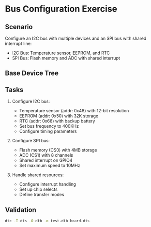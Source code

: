 # Bus Configuration Exercise

## Scenario
Configure an I2C bus with multiple devices and an SPI bus with shared interrupt line:
- I2C Bus: Temperature sensor, EEPROM, and RTC
- SPI Bus: Flash memory and ADC with shared interrupt

## Base Device Tree

## Tasks
1. Configure I2C bus:
   - Temperature sensor (addr: 0x48) with 12-bit resolution
   - EEPROM (addr: 0x50) with 32K storage
   - RTC (addr: 0x68) with backup battery
   - Set bus frequency to 400KHz
   - Configure timing parameters

2. Configure SPI bus:
   - Flash memory (CS0) with 4MB storage
   - ADC (CS1) with 8 channels
   - Shared interrupt on GPIO4
   - Set maximum speed to 10MHz

3. Handle shared resources:
   - Configure interrupt handling
   - Set up chip selects
   - Define transfer modes

## Validation
```bash
dtc -I dts -O dtb -o test.dtb board.dts
```

